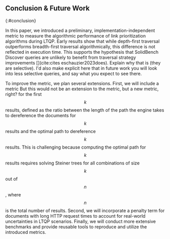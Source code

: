## Conclusion & Future Work
{:#conclusion}


In this paper, we introduced a preliminary, implementation-independent metric to measure the algorithmic performance of link prioritization algorithms during LTQP. 
Early results show that while depth-first traversal outperforms breadth-first traversal algorithmically, this difference is not reflected in execution time. 
This supports the hypothesis that SolidBench Discover queries are unlikely to benefit from traversal strategy improvements [](cite:cites eschauzier2023does).
<span class="comment" data-author="RT">Explain why that is (they are selective). I'd also make explicit here that in future work you will look into less selective queries, and say what you expect to see there.</span>

To improve the metric, we plan several extensions. 
First, we will include a metric <span class="comment" data-author="RT">But this would not be an extension to the metric, but a new metric, right?</span> for the first $$ k $$ results, defined as the ratio between the length of the path the engine takes to dereference the documents for $$ k $$ results and the optimal path to dereference $$ k $$ results. 
This is challenging because computing the optimal path for $$ k $$ results requires solving Steiner trees for all combinations of size $$ k $$ out of $$ n $$, where $$ n $$ is the total number of results.
Second, we will incorporate a penalty term for documents with long HTTP request times to account for real-world uncertainties in LTQP scenarios. 
Finally, we will conduct more extensive benchmarks and provide reusable tools to reproduce and utilize the introduced metrics.

<div style="page-break-after: always; visibility: hidden"> 
\pagebreak 
</div>